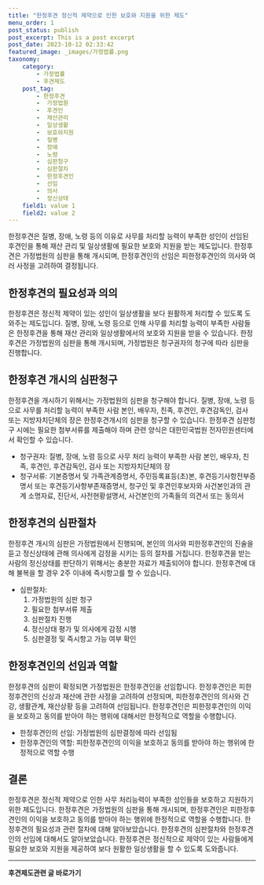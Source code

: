 ```yaml
---
title: "한정후견 정신적 제약으로 인한 보호와 지원을 위한 제도"
menu_order: 1
post_status: publish
post_excerpt: This is a post excerpt
post_date: 2023-10-12 02:33:42
featured_image: _images/가정법률.png
taxonomy:
    category:
        - 가정법률
        - 후견제도
    post_tag:
        - 한정후견
        -  가정법원
        -  후견인
        -  재산관리
        -  일상생활
        -  보호와지원
        -  질병
        -  장애
        -  노령
        -  심판청구
        -  심판절차
        -  한정후견인
        -  선임
        -  의사
        -  정신상태
    field1: value 1
    field2: value 2
---
```



한정후견은 질병, 장애, 노령 등의 이유로 사무를 처리할 능력이 부족한 성인이 선임된 후견인을 통해 재산 관리 및 일상생활에 필요한 보호와 지원을 받는 제도입니다. 한정후견은 가정법원의 심판을 통해 개시되며, 한정후견인의 선임은 피한정후견인의 의사와 여러 사정을 고려하여 결정됩니다.

## 한정후견의 필요성과 의의

한정후견은 정신적 제약이 있는 성인이 일상생활을 보다 원활하게 처리할 수 있도록 도와주는 제도입니다. 질병, 장애, 노령 등으로 인해 사무를 처리할 능력이 부족한 사람들은 한정후견을 통해 재산 관리와 일상생활에서의 보호와 지원을 받을 수 있습니다. 한정후견은 가정법원의 심판을 통해 개시되며, 가정법원은 청구권자의 청구에 따라 심판을 진행합니다.

## 한정후견 개시의 심판청구

한정후견을 개시하기 위해서는 가정법원의 심판을 청구해야 합니다. 질병, 장애, 노령 등으로 사무를 처리할 능력이 부족한 사람 본인, 배우자, 친족, 후견인, 후견감독인, 검사 또는 지방자치단체의 장은 한정후견개시의 심판을 청구할 수 있습니다. 한정후견 심판청구 시에는 필요한 첨부서류를 제출해야 하며 관련 양식은 대한민국법원 전자민원센터에서 확인할 수 있습니다.

- 청구권자: 질병, 장애, 노령 등으로 사무 처리 능력이 부족한 사람 본인, 배우자, 친족, 후견인, 후견감독인, 검사 또는 지방자치단체의 장
- 청구서류: 기본증명서 및 가족관계증명서, 주민등록표등(초)본, 후견등기사항전부증명서 또는 후견등기사항부존재증명서, 청구인 및 후견인후보자와 사건본인과의 관계 소명자료, 진단서, 사전현황설명서, 사건본인의 가족들의 의견서 또는 동의서

## 한정후견의 심판절차

한정후견 개시의 심판은 가정법원에서 진행되며, 본인의 의사와 피한정후견인의 진술을 듣고 정신상태에 관해 의사에게 감정을 시키는 등의 절차를 거칩니다. 한정후견을 받는 사람의 정신상태를 판단하기 위해서는 충분한 자료가 제출되어야 합니다. 한정후견에 대해 불복을 할 경우 2주 이내에 즉시항고를 할 수 있습니다.

- 심판절차: 
  1. 가정법원의 심판 청구
  2. 필요한 첨부서류 제출
  3. 심판절차 진행
  4. 정신상태 평가 및 의사에게 감정 시행
  5. 심판결정 및 즉시항고 가능 여부 확인

## 한정후견인의 선임과 역할

한정후견의 심판이 확정되면 가정법원은 한정후견인을 선임합니다. 한정후견인은 피한정후견인의 신상과 재산에 관한 사정을 고려하여 선정되며, 피한정후견인의 의사와 건강, 생활관계, 재산상황 등을 고려하여 선임됩니다. 한정후견인은 피한정후견인의 이익을 보호하고 동의를 받아야 하는 행위에 대해서만 한정적으로 역할을 수행합니다.

- 한정후견인의 선임: 가정법원의 심판결정에 따라 선임됨
- 한정후견인의 역할: 피한정후견인의 이익을 보호하고 동의를 받아야 하는 행위에 한정적으로 역할 수행

## 결론

한정후견은 정신적 제약으로 인한 사무 처리능력이 부족한 성인들을 보호하고 지원하기 위한 제도입니다. 한정후견은 가정법원의 심판을 통해 개시되며, 한정후견인은 피한정후견인의 이익을 보호하고 동의를 받아야 하는 행위에 한정적으로 역할을 수행합니다. 한정후견의 필요성과 관련 절차에 대해 알아보았습니다. 한정후견의 심판절차와 한정후견인의 선임에 대해서도 알아보았습니다. 한정후견은 정신적으로 제약이 있는 사람들에게 필요한 보호와 지원을 제공하여 보다 원활한 일상생활을 할 수 있도록 도와줍니다.
<!-- wp:separator -->
<hr class="wp-block-separator has-alpha-channel-opacity"/>
<!-- /wp:separator -->
<!-- wp:group {"backgroundColor":"base","layout":{"type":"constrained"}} -->
<div class="wp-block-group has-base-background-color has-background"><!-- wp:paragraph {"align":"center","fontSize":"large"} -->
<p class="has-text-align-center has-large-font-size"><strong>후견제도관련 글 바로가기</strong></p>
<!-- /wp:paragraph -->


<!-- wp:latest-posts
{"categories":[{"id":1980,"count":19,"description":"","link":"https://uknowlaw.com/category/%ed%9b%84%ea%b2%ac%ec%a0%9c%eb%8f%84/","name":"후견제도","slug":"후견제도","taxonomy":"category","parent":0,"meta":[],"_links":{"self":[{"href":"https://uknowlaw.com/wp-json/wp/v2/categories/1980"}],"collection":[{"href":"https://uknowlaw.com/wp-json/wp/v2/categories"}],"about":[{"href":"https://uknowlaw.com/wp-json/wp/v2/taxonomies/category"}],"wp:post_type":[{"href":"https://uknowlaw.com/wp-json/wp/v2/posts?categories=1980"}],"curies":[{"name":"wp","href":"https://api.w.org/{rel}","templated":true}]}}],"postsToShow":100,"excerptLength":28,"postLayout":"grid","columns":2,"featuredImageAlign":"left","featuredImageSizeSlug":"large","fontSize":"medium"} /--></div>
<!-- /wp:group -->